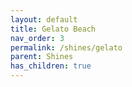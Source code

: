 ```yaml
---
layout: default
title: Gelato Beach
nav_order: 3
permalink: /shines/gelato
parent: Shines
has_children: true
---
```

